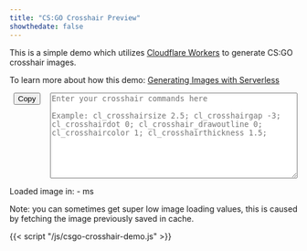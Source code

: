 ```yaml
---
title: "CS:GO Crosshair Preview"
showthedate: false
---
```


This is a simple demo which utilizes [Cloudflare Workers](https://workers.cloudflare.com/) to generate CS:GO crosshair
images.

To learn more about how this demo: [Generating Images with Serverless](/posts/generating-images-with-serverless/)

<div style="display: flex; gap: 10px;">
<div style="width: 70px; height: 70px; text-align: center;"><img id="image"><button id="copy" onclick="copyLink()">Copy</button></div>
<textarea id="input" style="height: 150px; width: 99%; resize: vertical; flex-grow: 1;" placeholder="Enter your crosshair commands here&#10;&#10;Example: cl_crosshairsize 2.5; cl_crosshairgap -3; cl_crosshairdot 0; cl_crosshair_drawoutline 0; cl_crosshaircolor 1; cl_crosshairthickness 1.5;  " oninput="updatePreview()"></textarea>
</div>
<p id="latency">Loaded image in: - ms</p>

Note: you can sometimes get super low image loading values, this is caused by fetching the image previously saved in
cache.

{{< script "/js/csgo-crosshair-demo.js" >}}
